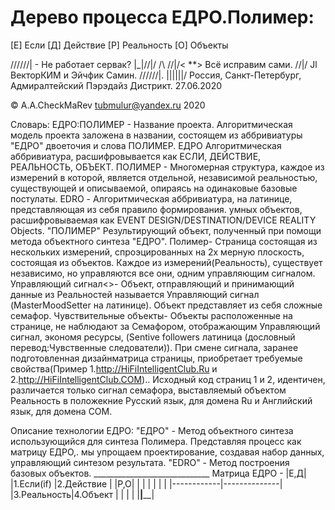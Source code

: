 # Дерево процесса ЕДРО.Полимер:
[Е] Если
[Д] Действие
[Р] Реальность
[О] Объекты

//////|                        - Не работает сервак?
|_|//|/ /\ 
  //|/<  **>                      Всё исправим сами.
 //|/   Jl                        ВекторКИМ и Эйчфик Самин.
//////|.
||||||/ Россия, Санкт-Петербург, Адмиралтейский Пэрэдайз Дистрикт. 27.06.2020

© A.A.CheckMaRev tubmulur@yandex.ru 2020





Словарь:
    ЕДРО:ПОЛИМЕР -      Название проекта. Алгоритмическая модель проекта заложена в названии, состоящем из аббривиатуры "ЕДРО"
                        двоеточия и слова ПОЛИМЕР.
    ЕДРО                Алгоритмическая аббривиатура, расшифровывается как ЕСЛИ, ДЕЙСТВИЕ, РЕАЛЬНОСТЬ, ОБЪЕКТ.
    ПОЛИМЕР           - Многомерная структура, каждое из измерений в которой, является отдельной, независимой реальностью,
                        существующей и описываемой, опираясь на одинаковые базовые постулаты.
    EDRO              - Алгоритмическая аббривиатура, на латинице, представляющая из себя правило формирования.
                        умных  объектов, расшифровываемая как EVENT DESIGN/DESTINATION/DEVICE REALITY Objects.
    "ПОЛИМЕР"           Результирующий объект, полученный при помощи метода объектного синтеза "ЕДРО".
   Полимер-             Страница состоящая из нескольких измерений, спроэцированных на 2х мерную плоскость, состоящая из объектов.
                        Каждое из измерений(Реальность), существует независимо, но управляются все они, одним управляющим сигналом.
   Управляющий сигнал<>- Объект, отправляющий и принимающий данные из Реальностей называется Управляющий сигнал
                        (MasterMoodSetter на латинице). Объект представляет из себя сложные семафор.
    Чувствительные объекты- Объекты расположенные на странице, не наблюдают за  Семафором, отображающим Управляющий сигнал, экономя ресурсы,
                        (Sentive followers латиница (дословный перевод:Чувственные следователи)). При смене сигнала,
                        заранее подготовленная дизайнматрица страницы, приобретает требуемые свойства(Пример
                        1.http://HiFiIntelligentClub.Ru и 2.http://HiFiIntelligentClub.COM)..
                        Исходный код страниц 1 и 2, идентичен, различается только сигнал семафора, выставляемый объектом Реальность
                        в положекние Русский язык, для домена Ru и Английский язык, для домена COM.


   
Описание технологии ЕДРО:
    "ЕДРО"  - Метод объектного синтеза использующийся для синтеза Полимера. Представляя процесс как матрицу ЕДРО,.
              мы упрощаем проектирование, создавая набор данных, управляющий синтезом результата.
    "EDRO"  - Метод построения базовых объектов.
             _____________________________
    Матрица ЕДРО        - |Е,Д|  |1.Если(if)  |2.Действие    |
                          |Р,О|  |            |              |
                                 |            |              |
                                 |------------|--------------|
                                 |3.Реальность|4.Объект      |
                                 |            |              |
                                 |____________|______________|

